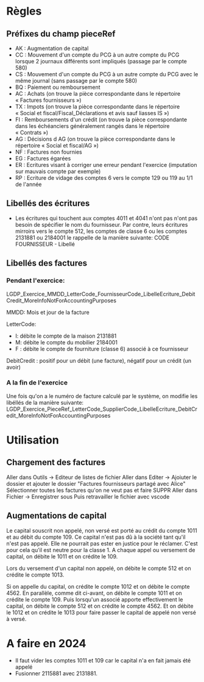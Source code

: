 # Règles

## Préfixes du champ pieceRef

- AK : Augmentation de capital
- CC : Mouvement d'un compte du PCG à un autre compte du PCG lorsque 2 journaux différents sont impliqués (passage par le compte 580)
- CS : Mouvement d'un compte du PCG à un autre compte du PCG avec le même journal (sans passage par le compte 580)
- BQ : Paiement ou remboursement
- AC : Achats (on trouve la pièce correspondante dans le répertoire « Factures fournisseurs »)
- TX : Impots (on trouve la pièce correspondante dans le répertoire « Social et fiscal/Fiscal_Déclarations et avis sauf liasses IS »)
- FI : Remboursements d'un crédit (on trouve la pièce correspondante dans les échéanciers généralement rangés dans le répertoire « Contrats »)
- AG : Décisions d AG (on trouve la pièce correspondante dans le répertoire « Social et fiscal/AG »)
- NF : Factures non fournies
- EG : Factures égarées
- ER : Ecritures visant à corriger une erreur pendant l'exercice (imputation sur mauvais compte par exemple)
- RP : Ecriture de vidage des comptes 6 vers le compte 129 ou 119 au 1/1 de l'année

## Libellés des écritures

- Les écritures qui touchent aux comptes 4011 et 4041 n'ont pas n'ont pas besoin de spécifier le nom du fournisseur. Par contre, leurs écritures mirroirs vers le compte 512, les comptes de classe 6 ou les comptes 2131881 ou 2184001 le rappelle de la manière suivante: CODE FOURNISSEUR - Libellé

## Libellés des factures

### Pendant l'exercice:

LGDP_Exercice_MMDD_LetterCode_FournisseurCode_LibelleEcriture_DebitCredit_MoreInfoNotForAccountingPurposes

MMDD: Mois et jour de la facture

LetterCode:

- I: débite le compte de la maison 2131881
- M: débite le compte du mobilier 2184001
- F : débite le compte de fourniture (classe 6) associé à ce fournisseur

DebitCredit : positif pour un débit (une facture), négatif pour un crédit (un avoir)

### A la fin de l'exercice

Une fois qu'on a le numéro de facture calculé par le système, on modifie les libéllés de la manière suivante:
LGDP_Exercice_PieceRef_LetterCode_SupplierCode_LibelleEcriture_DebitCredit_MoreInfoNotForAccountingPurposes

# Utilisation

## Chargement des factures

Aller dans Outils -> Editeur de listes de fichier
Aller dans Editer -> Ajoiuter le dossier et ajouter le dossier "Factures fournisseurs partagé avec Alice"
Sélectionner toutes les factures qu'on ne veut pas et faire SUPPR
Aller dans Fichier -> Enregistrer sous
Puis retravailler le fichier avec vscode

## Augmentations de capital

Le capital souscrit non appelé, non versé est porté au crédit du compte 1011 et au débit du compte 109. Ce capital n'est pas dû à la société tant qu'il n'est pas appelé. Elle ne pourrait pas ester en justice pour le réclamer. C'est pour cela qu'il est neutre pour la classe 1. A chaque appel ou versement de capital, on débite le 1011 et on crédite le 109.

Lors du versement d'un capital non appelé, on débite le compte 512 et on crédite le compte 1013.

Si on appelle du capital, on crédite le compte 1012 et on débite le compte 4562. En parallèle, comme dit ci-avant, on débite le compte 1011 et on crédite le compte 109. Puis lorsqu'un associé apporte effectivement le capital, on débite le compte 512 et on crédite le compte 4562. Et on débite le 1012 et on crédite le 1013 pour faire passer le capital de appelé non versé à versé.

# A faire en 2024

- Il faut vider les comptes 1011 et 109 car le capital n'a en fait jamais été appelé
- Fusionner 2115881 avec 2131881.
